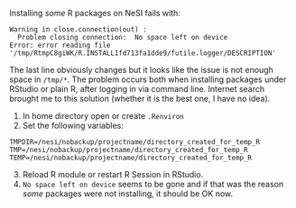 Installing *some*  R packages on NeSI fails with:

```
Warning in close.connection(out) :
  Problem closing connection:  No space left on device
Error: error reading file '/tmp/RtmpC8giWK/R.INSTALL1fd713fa1dde9/futile.logger/DESCRIPTION'
```

The last line obviously changes but it looks like the issue is not enough space in `/tmp/*`. The problem occurs both when installing packages under RStudio or plain R, after logging in via command line.
Internet search brought me to this solution (whether it is the best one, I have no idea).

  
1. In home directory open or create `.Renviron`
2. Set the following variables:
```
TMPDIR=/nesi/nobackup/projectname/directory_created_for_temp_R
TMP=/nesi/nobackup/projectname/directory_created_for_temp_R
TEMP=/nesi/nobackup/projectname/directory_created_for_temp_R
````
3. Reload R module or restart R Session in RStudio.
4. `No space left on device` seems to be gone and if that was the reason *some* packages were not installing, it should be OK now.






